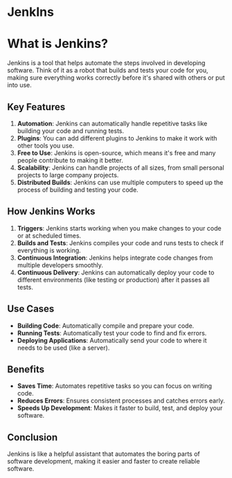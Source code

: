 # JenkIns

# What is Jenkins?

Jenkins is a tool that helps automate the steps involved in developing software. Think of it as a robot that builds and tests your code for you, making sure everything works correctly before it's shared with others or put into use.

## Key Features

1. **Automation**: Jenkins can automatically handle repetitive tasks like building your code and running tests.
2. **Plugins**: You can add different plugins to Jenkins to make it work with other tools you use.
3. **Free to Use**: Jenkins is open-source, which means it's free and many people contribute to making it better.
4. **Scalability**: Jenkins can handle projects of all sizes, from small personal projects to large company projects.
5. **Distributed Builds**: Jenkins can use multiple computers to speed up the process of building and testing your code.

## How Jenkins Works

1. **Triggers**: Jenkins starts working when you make changes to your code or at scheduled times.
2. **Builds and Tests**: Jenkins compiles your code and runs tests to check if everything is working.
3. **Continuous Integration**: Jenkins helps integrate code changes from multiple developers smoothly.
4. **Continuous Delivery**: Jenkins can automatically deploy your code to different environments (like testing or production) after it passes all tests.

## Use Cases

- **Building Code**: Automatically compile and prepare your code.
- **Running Tests**: Automatically test your code to find and fix errors.
- **Deploying Applications**: Automatically send your code to where it needs to be used (like a server).

## Benefits

- **Saves Time**: Automates repetitive tasks so you can focus on writing code.
- **Reduces Errors**: Ensures consistent processes and catches errors early.
- **Speeds Up Development**: Makes it faster to build, test, and deploy your software.

## Conclusion

Jenkins is like a helpful assistant that automates the boring parts of software development, making it easier and faster to create reliable software.
